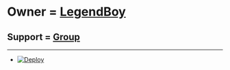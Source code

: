 # Owner = [LegendBoy](https://t.me/LegendBoy_XD)

## Support = [Group](https://t.me/LegendBot_OP)

-----
- [![Deploy](https://www.herokucdn.com/deploy/button.svg)](https://heroku.com/deploy)
